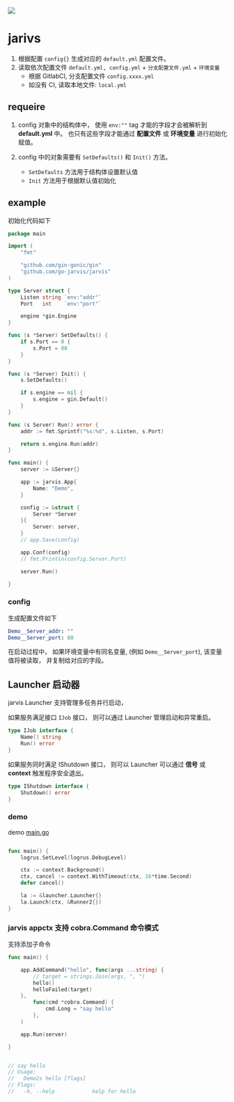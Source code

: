 ![](https://avatars.githubusercontent.com/u/82073077?s=400&u=f51fd1a2c01103122f249b4539fafb2495a109b1&v=4)
# jarivs

1. 根据配置 `config{}` 生成对应的 `default.yml` 配置文件。 
2. 读取依次配置文件 `default.yml, config.yml` + `分支配置文件.yml` + `环境变量`
    + 根据 GitlabCI, 分支配置文件 `config.xxxx.yml`
    + 如没有 CI, 读取本地文件: `local.yml`

## requeire

1. config 对象中的结构体中， 使用 `env:""` tag 才能的字段才会被解析到 **default.yml** 中。 也只有这些字段才能通过 **配置文件** 或 **环境变量** 进行初始化赋值。

2. config 中的对象需要有  `SetDefaults()` 和 `Init()` 方法。
    + `SetDefaults` 方法用于结构体设置默认值
    + `Init` 方法用于根据默认值初始化


## example

初始化代码如下

```go
package main

import (
	"fmt"

	"github.com/gin-gonic/gin"
	"github.com/go-jarvis/jarvis"
)

type Server struct {
	Listen string `env:"addr"`
	Port   int    `env:"port"`

	engine *gin.Engine
}

func (s *Server) SetDefaults() {
	if s.Port == 0 {
		s.Port = 80
	}
}

func (s *Server) Init() {
	s.SetDefaults()

	if s.engine == nil {
		s.engine = gin.Default()
	}
}

func (s Server) Run() error {
	addr := fmt.Sprintf("%s:%d", s.Listen, s.Port)

	return s.engine.Run(addr)
}

func main() {
	server := &Server{}

	app := jarvis.App{
		Name: "Demo",
	}

	config := &struct {
		Server *Server
	}{
		Server: server,
	}
	// app.Save(config)

	app.Conf(config)
	// fmt.Println(config.Server.Port)

	server.Run()

}

```

### config

生成配置文件如下

```yaml
Demo__Server_addr: ""
Demo__Server_port: 80
```

在启动过程中， 如果环境变量中有同名变量, (例如 `Demo__Server_port`), 该变量值将被读取， 并复制给对应的字段。


## Launcher 启动器

jarvis Launcher 支持管理多任务并行启动，

如果服务满足接口 `IJob` 接口， 则可以通过 Launcher 管理启动和异常重启。

```go
type IJob interface {
	Name() string
	Run() error
}
```

如果服务同时满足 IShutdown 接口， 则可以 Launcher 可以通过 **信号** 或 **context** 触发程序安全退出。

```go
type IShutdown interface {
	Shutdown() error
}
```


### demo

demo [main.go](/internal/launcher/main.go)

```go

func main() {
	logrus.SetLevel(logrus.DebugLevel)

	ctx := context.Background()
	ctx, cancel := context.WithTimeout(ctx, 16*time.Second)
	defer cancel()

	la := &launcher.Launcher{}
	la.Launch(ctx, &Runner2{})
}
```

### jarvis appctx 支持 cobra.Command 命令模式

支持添加子命令

```go
func main() {

	app.AddCommand("hello", func(args ...string) {
		// target = strings.Join(args, ", ")
		hello()
		helloFailed(target)
	},
		func(cmd *cobra.Command) {
			cmd.Long = "say hello"
		},
	)

	app.Run(server)

}


// say hello
// Usage:
//   Demo2s hello [flags]
// Flags:
//   -h, --help            help for hello
```